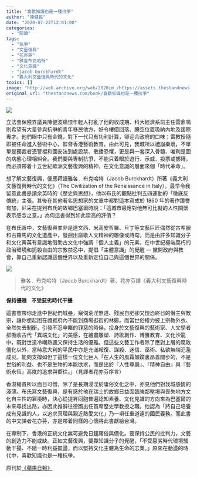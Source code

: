 ```yaml
---
title: "喜歡知識也是一種抗爭"
author: "陳健民"
date: "2020-07-22T12:01:00"
categories:
  - "閱讀"
tags:
  - "抗爭"
  - "文藝復興"
  - "花亦芬"
  - "雅各布克哈特"
  - "文化意識"
  - "jacob burckhardt"
  - "義大利文藝復興時代的文化"
topics: []
image: "http://web.archive.org/web/2020im_/https://assets.thestandnews.com/media/photos/Untitled-7-03_STvNx.png"
original_url: "thestandnews.com/book/喜歡知識也是一種抗爭"
---
```

![](http://web.archive.org/web/2020im_/https://assets.thestandnews.com/media/photos/Untitled-7-03_STvNx.png)

立法會保險界議員陳健波痛恨年輕人打亂了他的收成期、科大經濟系前主任雷鼎鳴則希望有大量參與抗爭的青年移民他方，好令樓價回落、騰空位置吸納內地及國際專才。他們眼中只有金錢，對下一代只有功利計算，卻迎合政府的口味；雷教授隨即被任命進入藝術中心，監督香港藝術教育。由此可見，我城所以禮崩樂壞，不單單是獨裁者憑警棍和國安法到處設禁、散播恐懼，更是與一套深入骨髓、唯利是圖的病態心理相糾合。我們要與專制抗爭，不能只着眼於遊行、示威、投票或擲磚，而必須帶着十五世紀歐洲文藝復興的精神，在文化意識的層面來個「時代革命」。

想了解文藝復興，便應拜讀雅各．布克哈特（Jacob Burckhardt）所著《義大利文藝復興時代的文化》（The Civilization of the Renaissance in Italy）。最早令我留意此書是讀余英時的《歷史與思想》，他以布氏的觀點批判五四運動的「徹底反傳統」主張。其後在其他著名思想家的文章中都對這本寫成於 1860 年的著作讚譽有加，尼采在提到布氏的故鄉巴塞爾時說：「這城市最應對他無可比擬的人性關懷表示感念之意。」為何這書得到如此崇高的評價？

在布氏眼中，文藝復興並非是達文西、米高安哲羅、旦丁等文藝巨匠偶然從古希臘和古羅馬的文化遺產中，發掘出謳歌人文精神的雕像或詩句，而是由許多知識分子和文化菁英有意識地借助古文化中強調「個人主義」的元素，在中世紀極端腐朽的政治環境和扼殺自由的宗教禁忌中，提倡「主體意識」的覺醒 — 撇開政府與教會，靠自己重新認識這個世界以及重新定位自己與這個世界的關係。

![](http://web.archive.org/web/2020im_/https://assets.thestandnews.com/media/photos/159310319185928_TQFkC.png)
> 雅各．布克哈特（Jacob Burckhardt）著、花亦芬譯《義大利文藝復興時代的文化》

**保持優雅ㅤ不受惡劣時代干擾**

這書會帶你走進中世紀們城壘，窺伺荒淫無道、殘民自肥卻又惶恐終日的僭主與教宗，讓你想起困在禮賓府內不能到商場逛街的林鄭。而當世俗權力披上宗教外衣、全然失去制衡，引發不忍卒睹的罪惡的時候，投身於文藝復興的藝術家、人文學者卻吸收古代「異端文化」的美感，在繪畫雕塑、詩歌創作、博雅教育、文化沙龍中，既對世道冷嘲熱諷又保持生活的優雅。但這些文藝工作者除了應對上層的腐敗僵化以外，當時意大利的平民中亦是充滿報復、謀殺、迷信、巫術、私欲無端氾濫成災。能夠支撐如但丁這樣一位文化巨人「在人生的風霜顛躓裏昂首闊步的，不是世俗的利益、也不是生物的本能欲求，而是出於『人性尊嚴』、『精神自由』與『藝術永恆』高度的追求與嚮往。」（見譯者花亦芬序言）

香港權貴所以面目可憎，除了是長期浸淫於庸俗文化之中，亦見他們對我城感情的淺薄。布氏寫文藝復興，是有感於他在瑞士的故鄉日益面臨強鄰壓境與喪失地方文化自主性的窘境時，決心從提昇同胞普遍認知素養、文化見識的方向來為巴塞爾的未來尋找出路，亦因此推辭往德國出任首席歷史學教授之職。他認為「將自己培養成有見識的人，以追求真理與親近熱愛文化」乃一項任重道遠的國民義務。而此書的中文譯者花亦芬，亦是帶着同樣的心懷將此書獻給台灣。

在專制下，香港的正統文化無可避免日趨庸俗與僵化。要保持公民的批判力，文藝的創造力不能或缺。正如文藝復興，要靠知識分子的覺醒，「不受惡劣時代環境騷動干擾、不隨一時利益擺盪，而以堅持文化主體為生命的志業。」原來在動盪的時代中，喜歡知識也是一種抗爭。

原刊於[《蘋果日報》](http://web.archive.org/web/20211229132351/https://hk.lifestyle.appledaily.com/special/20200722/PUNJNRJO6VDKQWPGM7JU46MUXU/)